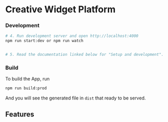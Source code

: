 # Creative Widget Platform

### Development

```bash
# 4. Run development server and open http://localhost:4000
npm run start:dev or npm run watch


# 5. Read the documentation linked below for "Setup and development".
```

### Build

To build the App, run

```bash
npm run build:prod
```

And you will see the generated file in `dist` that ready to be served.

## Features
